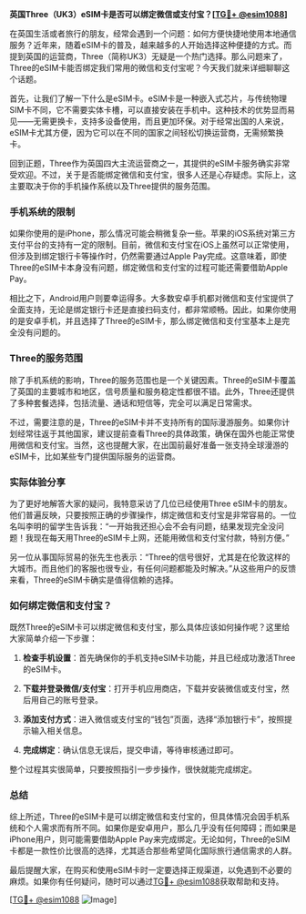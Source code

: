 **英国Three（UK3）eSIM卡是否可以绑定微信或支付宝？[[TG💪+ @esim1088](https://t.me/s/esim1088)]**

在英国生活或者旅行的朋友，经常会遇到一个问题：如何方便快捷地使用本地通信服务？近年来，随着eSIM卡的普及，越来越多的人开始选择这种便捷的方式。而提到英国的运营商，Three（简称UK3）无疑是一个热门选择。那么问题来了，Three的eSIM卡能否绑定我们常用的微信和支付宝呢？今天我们就来详细聊聊这个话题。

首先，让我们了解一下什么是eSIM卡。eSIM卡是一种嵌入式芯片，与传统物理SIM卡不同，它不需要实体卡槽，可以直接安装在手机中。这种技术的优势显而易见——无需更换卡，支持多设备使用，而且更加环保。对于经常出国的人来说，eSIM卡尤其方便，因为它可以在不同的国家之间轻松切换运营商，无需频繁换卡。

回到正题，Three作为英国四大主流运营商之一，其提供的eSIM卡服务确实非常受欢迎。不过，关于是否能绑定微信和支付宝，很多人还是心存疑虑。实际上，这主要取决于你的手机操作系统以及Three提供的服务范围。

### 手机系统的限制

如果你使用的是iPhone，那么情况可能会稍微复杂一些。苹果的iOS系统对第三方支付平台的支持有一定的限制。目前，微信和支付宝在iOS上虽然可以正常使用，但涉及到绑定银行卡等操作时，仍然需要通过Apple Pay完成。这意味着，即使Three的eSIM卡本身没有问题，绑定微信和支付宝的过程可能还需要借助Apple Pay。

相比之下，Android用户则要幸运得多。大多数安卓手机都对微信和支付宝提供了全面支持，无论是绑定银行卡还是直接扫码支付，都非常顺畅。因此，如果你使用的是安卓手机，并且选择了Three的eSIM卡，那么绑定微信和支付宝基本上是完全没有问题的。

### Three的服务范围

除了手机系统的影响，Three的服务范围也是一个关键因素。Three的eSIM卡覆盖了英国的主要城市和地区，信号质量和服务稳定性都很不错。此外，Three还提供了多种套餐选择，包括流量、通话和短信等，完全可以满足日常需求。

不过，需要注意的是，Three的eSIM卡并不支持所有的国际漫游服务。如果你计划经常往返于其他国家，建议提前查看Three的具体政策，确保在国外也能正常使用微信和支付宝。当然，这也提醒大家，在出国前最好准备一张支持全球漫游的eSIM卡，比如某些专门提供国际服务的运营商。

### 实际体验分享

为了更好地解答大家的疑问，我特意采访了几位已经使用Three eSIM卡的朋友。他们普遍反映，只要按照正确的步骤操作，绑定微信和支付宝是非常容易的。一位名叫李明的留学生告诉我：“一开始我还担心会不会有问题，结果发现完全没问题！我现在每天用Three的eSIM卡上网，还能用微信和支付宝付款，特别方便。”

另一位从事国际贸易的张先生也表示：“Three的信号很好，尤其是在伦敦这样的大城市。而且他们的客服也很专业，有任何问题都能及时解决。”从这些用户的反馈来看，Three的eSIM卡确实是值得信赖的选择。

### 如何绑定微信和支付宝？

既然Three的eSIM卡可以绑定微信和支付宝，那么具体应该如何操作呢？这里给大家简单介绍一下步骤：

1. **检查手机设置**：首先确保你的手机支持eSIM卡功能，并且已经成功激活Three的eSIM卡。
   
2. **下载并登录微信/支付宝**：打开手机应用商店，下载并安装微信或支付宝，然后用自己的账号登录。

3. **添加支付方式**：进入微信或支付宝的“钱包”页面，选择“添加银行卡”，按照提示输入相关信息。

4. **完成绑定**：确认信息无误后，提交申请，等待审核通过即可。

整个过程其实很简单，只要按照指引一步步操作，很快就能完成绑定。

### 总结

综上所述，Three的eSIM卡是可以绑定微信和支付宝的，但具体情况会因手机系统和个人需求而有所不同。如果你是安卓用户，那么几乎没有任何障碍；而如果是iPhone用户，则可能需要借助Apple Pay来完成绑定。无论如何，Three的eSIM卡都是一款性价比很高的选择，尤其适合那些希望简化国际旅行通信需求的人群。

最后提醒大家，在购买和使用eSIM卡时一定要选择正规渠道，以免遇到不必要的麻烦。如果你有任何疑问，随时可以通过[TG💪+ @esim1088](https://t.me/s/esim1088)获取帮助和支持。

[[TG💪+ @esim1088](https://t.me/s/esim1088) ![Image](https://i.postimg.cc/4NQfJmqS/Snipaste-2025-05-13-00-14-12.png)]